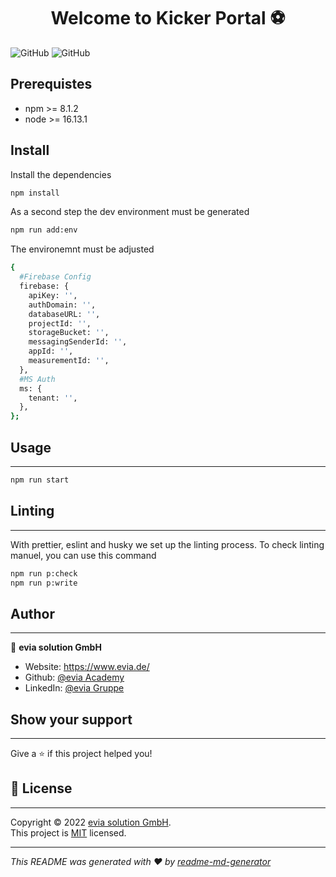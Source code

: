 <h1 align="center">Welcome to Kicker Portal ⚽</h1>

![GitHub](https://img.shields.io/badge/version-1.0.0-blue?style=for-the-badge)
![GitHub](https://img.shields.io/github/license/Evia-Academy/kicker-portal?style=for-the-badge)

<!-- ### 🏠 [Homepage](homepage) -->

<!-- ### ✨ [Demo](demo) -->

## Prerequistes

- npm >= 8.1.2
- node >= 16.13.1

## Install

Install the dependencies

```sh
npm install
```

As a second step the dev environment must be generated

```sh
npm run add:env
```

The environemnt must be adjusted

```sh
{
  #Firebase Config
  firebase: {
    apiKey: '',
    authDomain: '',
    databaseURL: '',
    projectId: '',
    storageBucket: '',
    messagingSenderId: '',
    appId: '',
    measurementId: '',
  },
  #MS Auth
  ms: {
    tenant: '',
  },
};
```

## Usage

---

```sh
npm run start
```

## Linting

---

With prettier, eslint and husky we set up the linting process.
To check linting manuel, you can use this command

```sh
npm run p:check
npm run p:write
```

<!--
## Run tests

```sh
npm run test
```
-->

## Author

---

👤 **evia solution GmbH**

- Website: https://www.evia.de/
- Github: [@evia Academy](https://github.com/Evia-Academy)
- LinkedIn: [@evia Gruppe](https://www.linkedin.com/company/evia-stuttgart/mycompany/)

<!-- ## 🤝 Contributing
***

Contributions, issues and feature requests are welcome!<br />Feel free to check [issues page](issue page). You can also take a look at the [contributing guide](contributing guid).
-->

## Show your support

---

Give a ⭐️ if this project helped you!

## 📝 License

---

Copyright © 2022 [evia solution GmbH](https://github.com/geninOne).<br />
This project is [MIT](https://github.com/Evia-Academy/kicker-portal/blob/production/LICENSE) licensed.

---

_This README was generated with ❤️ by [readme-md-generator](https://github.com/kefranabg/readme-md-generator)_
